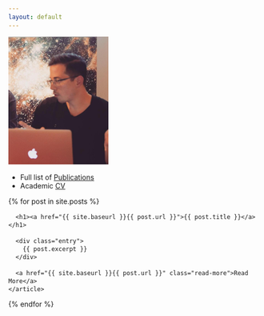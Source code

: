 ```yaml
---
layout: default
---
```



<img src="/images/jmb.jpg" alt="Drawing" style="width: 200px;"/>



* Full list of [Publications](/pubs.html)
* Academic [CV](/cv/long-cv.pdf)



<div class="posts">
  {% for post in site.posts %}
    <article class="post">

      <h1><a href="{{ site.baseurl }}{{ post.url }}">{{ post.title }}</a></h1>

      <div class="entry">
        {{ post.excerpt }}
      </div>

      <a href="{{ site.baseurl }}{{ post.url }}" class="read-more">Read More</a>
    </article>
  {% endfor %}
</div>






